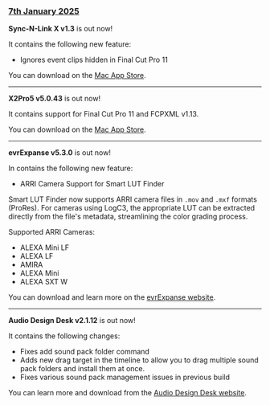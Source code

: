 ### [7th January 2025](/news/20250107)

**Sync-N-Link X v1.3** is out now!

It contains the following new feature:

- Ignores event clips hidden in Final Cut Pro 11

You can download on the [Mac App Store](https://apps.apple.com/app/sync-n-link-x/id517599985).

---

**X2Pro5 v5.0.43** is out now!

It contains support for Final Cut Pro 11 and FCPXML v1.13.

You can download on the [Mac App Store](https://apps.apple.com/app/x2pro5/id6467014654).

---

**evrExpanse v5.3.0** is out now!

In contains the following new feature:

- ARRI Camera Support for Smart LUT Finder

Smart LUT Finder now supports ARRI camera files in `.mov` and `.mxf` formats (ProRes). For cameras using LogC3, the appropriate LUT can be extracted directly from the file's metadata, streamlining the color grading process.

Supported ARRI Cameras:

- ALEXA Mini LF
- ALEXA LF
- AMIRA
- ALEXA Mini
- ALEXA SXT W

You can download and learn more on the [evrExpanse website](https://www.evrapp.cloud/evrexpanse).

---

**Audio Design Desk v2.1.12** is out now!

It contains the following changes:

- Fixes add sound pack folder command
- Adds new drag target in the timeline to allow you to drag multiple sound pack folders and install them at once.
- Fixes various sound pack management issues in previous build

You can learn more and download from the [Audio Design Desk website](https://add.app).